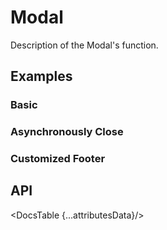 # Modal

Description of the Modal's function.

## Examples

### Basic

<div id="components-modal-demo-basic">
  <Basic />
</div>
<Prism language="svelte" source="{BasicCode}"/>

### Asynchronously Close

<div id="components-modal-demo-async-close">
  <AsyncClose />
</div>
<Prism language="svelte" source="{AsyncCloseCode}"/>

### Customized Footer

<div id="components-modal-demo-async-close">
  <CustomFooter />
</div>
<Prism language="svelte" source="{CustomFooterCode}"/>

## API

<DocsTable {...attributesData}/>

<script>
  import Prism from 'docs/src/components/prism/Prism.svelte'

  import Basic from './demos/basic.demo.svelte'
  import BasicCode from './demos/basic.demo.txt'

  import AsyncClose from './demos/async.demo.svelte'
  import AsyncCloseCode from './demos/async.demo.txt'

  import CustomFooter from './demos/footer.demo.svelte'
  import CustomFooterCode from './demos/footer.demo.txt'

  import DocsTable from 'docs/src/components/DocsTable.svelte'
  const attributesData = {
    title: 'Attributes',
    columns: ['Property', 'Description', 'Type', 'Default'],
    data: [
      {
        property: 'test',
        description: 'test description',
        type: 'String',
        default: 'test'
      }
    ]
  }
</script>
